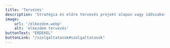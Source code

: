 ```yaml
---
title: 'Tervezés'
description: 'Stratégia és előre tervezés projekt alapon vagy időszakosan.'
image: 
    url: '/elkezdem.webp'
    alt: 'elkezdem tervezés'
buttonText: "ÉRDEKEL"
buttonLink: "/szolgaltatasok#szolgaltatasok"
---
```



